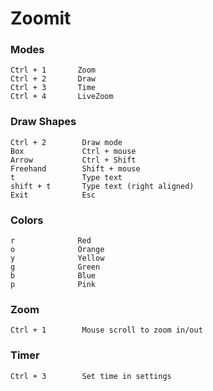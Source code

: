 # Zoomit

### Modes
```
Ctrl + 1       Zoom
Ctrl + 2       Draw
Ctrl + 3       Time       
Ctrl + 4       LiveZoom

```

### Draw Shapes
```
Ctrl + 2        Draw mode
Box             Ctrl + mouse
Arrow           Ctrl + Shift
Freehand        Shift + mouse
t               Type text
shift + t       Type text (right aligned)
Exit            Esc
```

### Colors
```
r              Red
o              Orange
y              Yellow
g              Green
b              Blue
p              Pink
```

### Zoom
```
Ctrl + 1        Mouse scroll to zoom in/out
```

### Timer
```
Ctrl + 3        Set time in settings
```
